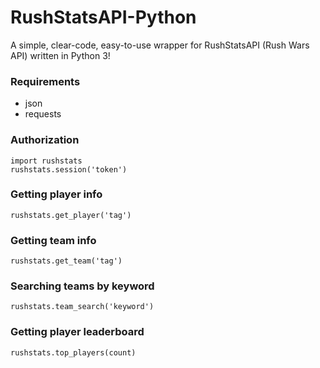# RushStatsAPI-Python
A simple, clear-code, easy-to-use wrapper for RushStatsAPI (Rush Wars API) written in Python 3!
### Requirements
- json
- requests
### Authorization
```import rushstats``` <br>
```rushstats.session('token')```
### Getting player info
```rushstats.get_player('tag')```
### Getting team info
```rushstats.get_team('tag')```
### Searching teams by keyword
```rushstats.team_search('keyword')```
### Getting player leaderboard
```rushstats.top_players(count)```
